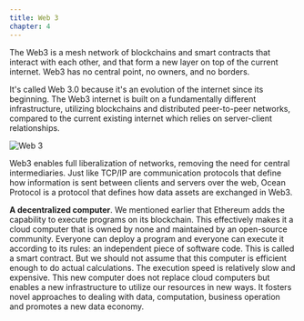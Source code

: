 ```yaml
---
title: Web 3
chapter: 4
---
```


The Web3 is a mesh network of blockchains and smart contracts that interact with each other, and that form a new layer on top of the current internet. Web3 has no central point, no owners, and no borders.

It&#39;s called Web 3.0 because it&#39;s an evolution of the internet since its beginning. The Web3 internet is built on a fundamentally different infrastructure, utilizing blockchains and distributed peer-to-peer networks, compared to the current existing internet which relies on server-client relationships.

![Web 3](https://raw.githubusercontent.com/deltaDAO/files/main/web3.JPG)

Web3 enables full liberalization of networks, removing the need for central intermediaries. Just like TCP/IP are communication protocols that define how information is sent between clients and servers over the web, Ocean Protocol is a protocol that defines how data assets are exchanged in Web3.

**A decentralized computer**. We mentioned earlier that Ethereum adds the capability to execute programs on its blockchain. This effectively makes it a cloud computer that is owned by none and maintained by an open-source community. Everyone can deploy a program and everyone can execute it according to its rules: an independent piece of software code. This is called a smart contract.
But we should not assume that this computer is efficient enough to do actual calculations. The execution speed is relatively slow and expensive. This new computer does not replace cloud computers but enables a new infrastructure to utilize our resources in new ways. It fosters novel approaches to dealing with data, computation, business operation and promotes a new data economy.
